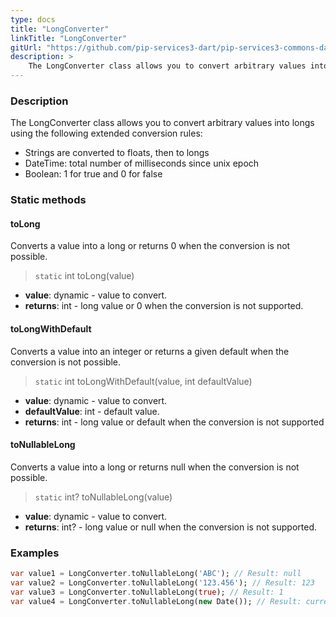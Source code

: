 ```yaml
---
type: docs
title: "LongConverter"
linkTitle: "LongConverter"
gitUrl: "https://github.com/pip-services3-dart/pip-services3-commons-dart"
description: > 
    The LongConverter class allows you to convert arbitrary values into longs using extended conversion rules.
---
```


### Description

The LongConverter class allows you to convert arbitrary values into longs using the following extended conversion rules:

- Strings are converted to floats, then to longs
- DateTime: total number of milliseconds since unix epoch   
- Boolean: 1 for true and 0 for false

### Static methods

#### toLong
Converts a value into a long or returns 0 when the conversion is not possible.

> `static` int toLong(value)

- **value**: dynamic - value to convert.
- **returns**: int - long value or 0 when the conversion is not supported.

#### toLongWithDefault
Converts a value into an integer or returns a given default when the conversion is not possible.

> `static` int toLongWithDefault(value, int defaultValue)

- **value**: dynamic - value to convert.
- **defaultValue**: int - default value.
- **returns**: int - long value or default when  the conversion is not supported

#### toNullableLong
Converts a value into a long or returns null when the conversion is not possible.

> `static` int? toNullableLong(value)

- **value**: dynamic - value to convert.
- **returns**: int? - long value or null when the conversion is not supported.

### Examples

```dart
var value1 = LongConverter.toNullableLong('ABC'); // Result: null
var value2 = LongConverter.toNullableLong('123.456'); // Result: 123
var value3 = LongConverter.toNullableLong(true); // Result: 1
var value4 = LongConverter.toNullableLong(new Date()); // Result: current milliseconds

```
